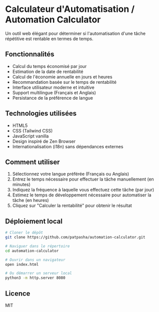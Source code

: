 # Calculateur d'Automatisation / Automation Calculator

Un outil web élégant pour déterminer si l'automatisation d'une tâche répétitive est rentable en termes de temps.

## Fonctionnalités

- Calcul du temps économisé par jour
- Estimation de la date de rentabilité
- Calcul de l'économie annuelle en jours et heures
- Recommandation basée sur le temps de rentabilité
- Interface utilisateur moderne et intuitive
- Support multilingue (Français et Anglais)
- Persistance de la préférence de langue

## Technologies utilisées

- HTML5
- CSS (Tailwind CSS)
- JavaScript vanilla
- Design inspiré de Zen Browser
- Internationalisation (i18n) sans dépendances externes

## Comment utiliser

1. Sélectionnez votre langue préférée (Français ou Anglais)
2. Entrez le temps nécessaire pour effectuer la tâche manuellement (en minutes)
3. Indiquez la fréquence à laquelle vous effectuez cette tâche (par jour)
4. Estimez le temps de développement nécessaire pour automatiser la tâche (en heures)
5. Cliquez sur "Calculer la rentabilité" pour obtenir le résultat

## Déploiement local

```bash
# Cloner le dépôt
git clone https://github.com/patpasha/automation-calculator.git

# Naviguer dans le répertoire
cd automation-calculator

# Ouvrir dans un navigateur
open index.html

# Ou démarrer un serveur local
python3 -m http.server 8080
```

## Licence

MIT
